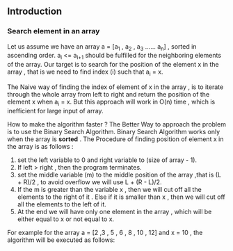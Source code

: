 ## Introduction

### Search element in an array

Let us assume we have an array a = [a<sub>1</sub> , a<sub>2</sub> , a<sub>3</sub> ...... a<sub>n</sub>] , sorted in ascending order. a<sub>i</sub> <= a<sub>i+1</sub> should be fulfilled for the neighboring elements of the array. Our target is to search for the position of the element x in the array , that is we need to find index (i) such that a<sub>i</sub> = x.
<br/>

The Naive way of finding the index of element of x in the array , is to iterate through the whole array from left to right and return the position of the  element x when a<sub>i</sub> = x. But this approach will work in O(n) time , which is inefficient for large input of array. 

How to make the algorithm faster ? The Better Way to approach the problem is to use the Binary Search Algorithm.  Binary Search Algorithm works only when the array is **sorted** . The Procedure of finding position of element x in the array is as follows :

1. set the left variable to 0 and right variable to (size of array - 1).
2. If left > right , then the program terminates.
3. set the middle variable (m)  to the middle position of the array ,that is (L + R)/2 , to avoid overflow we will use L + (R - L)/2.
4. If the m is greater than the variable x , then we will cut off all the elements to the right of it . Else if it is smaller than x , then we will cut off all the elements to the left of it.
5. At the end we will have only one element in the array , which will be either equal to x or not equal to x.

For example for the array a = [2 ,3 , 5 , 6 , 8 , 10 , 12]  and x = 10 , the algorithm will be executed as follows:


 












